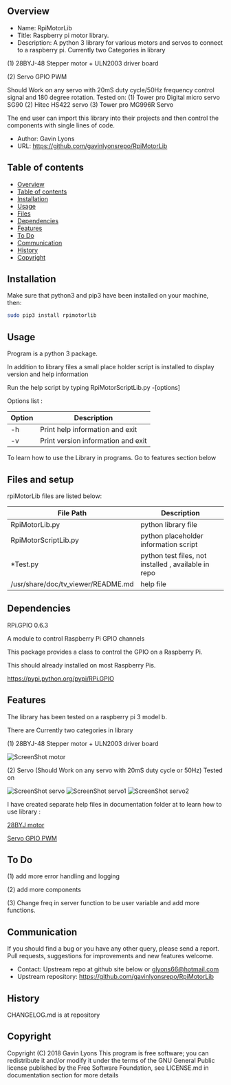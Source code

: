 Overview
--------------------------------------------
* Name: RpiMotorLib
* Title: Raspberry pi motor library. 
* Description: A python 3 library for various motors and servos 
to connect to a raspberry pi. Currently two Categories in library

(1) 28BYJ-48 Stepper motor + ULN2003 driver board

(2) Servo GPIO PWM

Should Work on any servo with 20mS duty cycle/50Hz frequency control signal
and 180 degree rotation.
Tested on:
	(1) Tower pro Digital micro servo SG90 
	(2) Hitec HS422 servo
	(3) Tower pro MG996R Servo

The end user can import this library into their projects and then 
control the components with single lines of code.
    
* Author: Gavin Lyons
* URL: https://github.com/gavinlyonsrepo/RpiMotorLib

Table of contents
---------------------------

  * [Overview](#overview)
  * [Table of contents](#table-of-contents)
  * [Installation](#installation)
  * [Usage](#usage)
  * [Files](#files)
  * [Dependencies](#dependencies)
  * [Features](#features)
  * [To Do](#to-do)
  * [Communication](#communication)
  * [History](#history)
  * [Copyright](#copyright)

Installation
-----------------------------------------------

Make sure that python3 and pip3 have been installed on your machine, then: 

```sh
sudo pip3 install rpimotorlib
```

Usage
-------------------------------------------
Program is a python 3 package. 

In addition to library files a small place holder script is installed
to display version and help information

Run the help script by typing 
RpiMotorScriptLib.py -[options]

Options list :

| Option          | Description     |
| --------------- | --------------- |
| -h  | Print help information and exit |
| -v  | Print version information and exit |

To learn how to use the Library in programs.
Go to features section below

Files and setup
-----------------------------------------
rpiMotorLib files are listed below:

| File Path | Description |
| ------ | ------ |
| RpiMotorLib.py |  python library file |
| RpiMotorScriptLib.py | python placeholder information script  |
| *Test.py | python test files, not installed , available in repo |
| /usr/share/doc/tv_viewer/README.md | help file |


Dependencies
-----------

RPi.GPIO 0.6.3

A module to control Raspberry Pi GPIO channels

This package provides a class to control the GPIO on a Raspberry Pi.

This should already installed on most Raspberry Pis.

https://pypi.python.org/pypi/RPi.GPIO

Features
----------------------
The library has been tested on a raspberry pi 3 model b. 

There are  Currently two categories in library

(1) 28BYJ-48 Stepper motor + ULN2003 driver board

![ScreenShot motor](https://raw.githubusercontent.com/gavinlyonsrepo/RpiMotorLib/master/screenshot/28BYJ.jpg)

(2) Servo (Should Work on any servo with 20mS duty cycle or 50Hz) Tested on 


![ScreenShot servo](https://github.com/gavinlyonsrepo/RpiMotorLib/blob/master/screenshot/sg90.jpg)
![ScreenShot servo1](https://github.com/gavinlyonsrepo/RpiMotorLib/blob/master/screenshot/hs422.jpg)
![ScreenShot servo2](https://github.com/gavinlyonsrepo/RpiMotorLib/blob/master/screenshot/mg996.jpg)


I have created separate help files in documentation folder at to learn how to use library :

[28BYJ motor](Documentation/28BYJ.md)

[Servo GPIO PWM](Documentation/Servo_GPIO.md)
    

To Do
-----------------------

(1) add more error handling and logging

(2) add more components

(3) Change freq in server function to be user variable and add more
functions.


Communication
-----------------------
If you should find a bug or you have any other query, 
please send a report.
Pull requests, suggestions for improvements
and new features welcome.
* Contact: Upstream repo at github site below or glyons66@hotmail.com
* Upstream repository: https://github.com/gavinlyonsrepo/RpiMotorLib

History
------------------
CHANGELOG.md is at repository

Copyright
-------------
Copyright (C) 2018 Gavin Lyons 
This program is free software; you can redistribute it and/or modify
it under the terms of the GNU General Public license published by
the Free Software Foundation, see LICENSE.md in documentation section 
for more details
